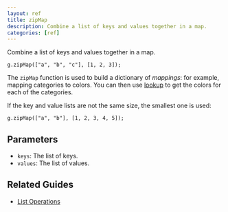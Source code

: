 ```yaml
---
layout: ref
title: zipMap
description: Combine a list of keys and values together in a map.
categories: [ref]
---
```

Combine a list of keys and values together in a map.

    g.zipMap(["a", "b", "c"], [1, 2, 3]);

The `zipMap` function is used to build a dictionary of *mappings*: for example, mapping categories to colors. You can then use [lookup](/ref/lookup.html) to get the colors for each of the categories.

If the key and value lists are not the same size, the smallest one is used:

    g.zipMap(["a", "b"], [1, 2, 3, 4, 5]);

## Parameters
- `keys`: The list of keys.
- `values`: The list of values.

## Related Guides
- [List Operations](/guide/list.html)

